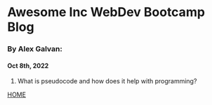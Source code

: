 # Awesome Inc WebDev Bootcamp Blog

### By Alex Galvan:
####  Oct 8th, 2022

1. What is pseudocode and how does it help with programming?
> 

[HOME](../index.md)